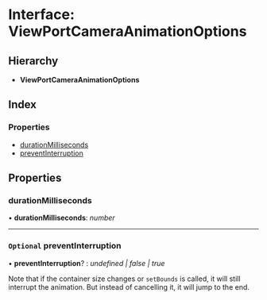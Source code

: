 # Interface: ViewPortCameraAnimationOptions

## Hierarchy

- **ViewPortCameraAnimationOptions**

## Index

### Properties

- [durationMilliseconds](viewportcameraanimationoptions.md#durationmilliseconds)
- [preventInterruption](viewportcameraanimationoptions.md#optional-preventinterruption)

## Properties

### durationMilliseconds

• **durationMilliseconds**: _number_

---

### `Optional` preventInterruption

• **preventInterruption**? : _undefined | false &#124; true_

Note that if the container size changes or `setBounds` is called, it will
still interrupt the animation. But instead of cancelling it, it will jump
to the end.
